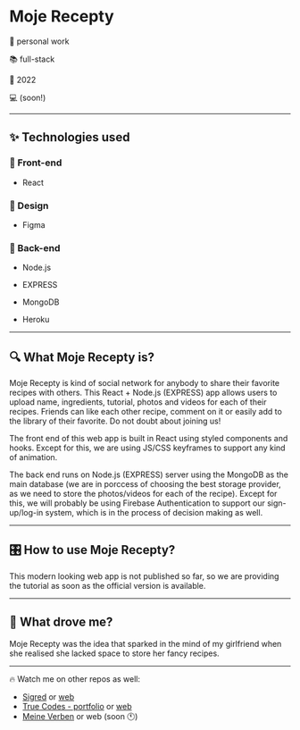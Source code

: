# Moje Recepty

🤝 personal work

📚 full-stack

📅 2022

💻 (soon!)

____

## ✨ Technologies used

### 📱 Front-end

- React

### 🎨 Design

- Figma

### 🔧 Back-end

- Node.js

- EXPRESS

- MongoDB

- Heroku

____

##  🔍 What Moje Recepty is? 

Moje Recepty is kind of social network for anybody to share their favorite recipes with others. This React + Node.js (EXPRESS) app allows users to upload name, ingredients, tutorial, photos and videos for each of their recipes. Friends can like each other recipe, comment on it or easily add to the library of their favorite. Do not doubt about joining us! 

The front end of this web app is built in React using styled components and hooks. Except for this, we are using JS/CSS keyframes to support any kind of animation.

The back end runs on Node.js (EXPRESS) server using the MongoDB as the main database (we are in porccess of choosing the best storage provider, as we need to store the photos/videos for each of the recipe). Except for this, we will probably be using Firebase Authentication to support our sign-up/log-in system, which is in the process of decision making as well.

____

## 🎛️ How to use Moje Recepty? 

This modern looking web app is not published so far, so we are providing the tutorial as soon as the official version is available.

___

## 🚀 What drove me? 

Moje Recepty was the idea that sparked in the mind of my girlfriend when she realised she lacked space to store her fancy recipes.

___

🔥 Watch me on other repos as well:

- [Sigred](https://github.com/TrueCodes1/sigred_public.git) or [web](https://www.sigred.org)
- [True Codes -  portfolio](https://github.com/TrueCodes1/true_codes.git) or [web](https://www.truecodes.dev)
- [Meine Verben](https://github.com/TrueCodes1/meine_verbs.git) or web (soon 🕚)
